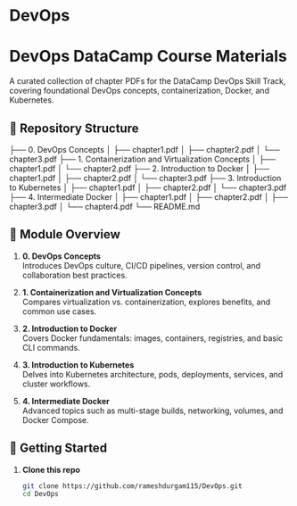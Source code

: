 # DevOps
# DevOps DataCamp Course Materials

A curated collection of chapter PDFs for the DataCamp DevOps Skill Track, covering foundational DevOps concepts, containerization, Docker, and Kubernetes.

## 📂 Repository Structure

├── 0. DevOps Concepts
│ ├── chapter1.pdf
│ ├── chapter2.pdf
│ └── chapter3.pdf
├── 1. Containerization and Virtualization Concepts
│ ├── chapter1.pdf
│ └── chapter2.pdf
├── 2. Introduction to Docker
│ ├── chapter1.pdf
│ ├── chapter2.pdf
│ └── chapter3.pdf
├── 3. Introduction to Kubernetes
│ ├── chapter1.pdf
│ ├── chapter2.pdf
│ └── chapter3.pdf
├── 4. Intermediate Docker
│ ├── chapter1.pdf
│ ├── chapter2.pdf
│ ├── chapter3.pdf
│ └── chapter4.pdf
└── README.md



## 📖 Module Overview

1. **0. DevOps Concepts**  
   Introduces DevOps culture, CI/CD pipelines, version control, and collaboration best practices.

2. **1. Containerization and Virtualization Concepts**  
   Compares virtualization vs. containerization, explores benefits, and common use cases.

3. **2. Introduction to Docker**  
   Covers Docker fundamentals: images, containers, registries, and basic CLI commands.

4. **3. Introduction to Kubernetes**  
   Delves into Kubernetes architecture, pods, deployments, services, and cluster workflows.

5. **4. Intermediate Docker**  
   Advanced topics such as multi-stage builds, networking, volumes, and Docker Compose.

## 🚀 Getting Started

1. **Clone this repo**  
   ```bash
   git clone https://github.com/rameshdurgam115/DevOps.git
   cd DevOps
